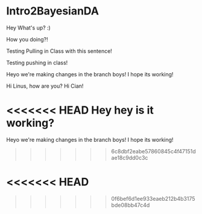# Intro2BayesianDA

Hey What's up? :) 

How you doing?! 

Testing Pulling in Class with this sentence! 

Testing pushing in class! 

Heyo we're making changes in the branch boys!
I hope its working! 

Hi Linus, how are you?
Hi Cian!

<<<<<<< HEAD
Hey hey is it working?
=======
Heyo we're making changes in the branch boys!
I hope its working! 
>>>>>>> 6c8dbf2eabe57860845c4f47151dae18c9dd0c3c

<<<<<<< HEAD
=======
>>>>>>> 0f6bef6d1ee933eaeb212b4b3175bde08bb47c4d
